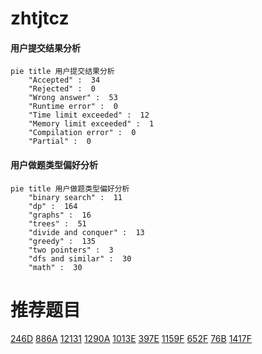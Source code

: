 # zhtjtcz

<!-- tabs:start -->



#### **用户提交结果分析**

```mermaid
pie title 用户提交结果分析
    "Accepted" :  34
    "Rejected" :  0
    "Wrong answer" :  53
    "Runtime error" :  0
    "Time limit exceeded" :  12
    "Memory limit exceeded" :  1
    "Compilation error" :  0
    "Partial" :  0
```

#### **用户做题类型偏好分析**

```mermaid
pie title 用户做题类型偏好分析
    "binary search" :  11
    "dp" :  164
    "graphs" :  16
    "trees" :  51
    "divide and conquer" :  13
    "greedy" :  135
    "two pointers" :  3
    "dfs and similar" :  30
    "math" :  30
```



<!-- tabs:end -->
# 推荐题目
[246D](https://codeforces.com/contest/246/problem/D)
[886A](https://codeforces.com/contest/886/problem/A)
[12131](https://codeforces.com/contest/1213/problem/1)
[1290A](https://codeforces.com/contest/1290/problem/A)
[1013E](https://codeforces.com/contest/1013/problem/E)
[397E](https://codeforces.com/contest/397/problem/E)
[1159F](https://codeforces.com/contest/1159/problem/F)
[652F](https://codeforces.com/contest/652/problem/F)
[76B](https://codeforces.com/contest/76/problem/B)
[1417F](https://codeforces.com/contest/1417/problem/F)
